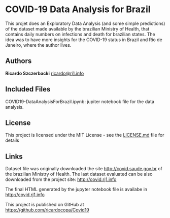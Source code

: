 # COVID-19 Data Analysis for Brazil

This projet does an Exploratory Data Analysis (and some simple predictions) of the dataset made available by the brazilian Ministry of Health, that contains daily numbers on infections and death for brazilian states. The idea was to have more insights for the COVID-19 status in Brazil and Rio de Janeiro, where the author lives.

## Authors

**Ricardo Szczerbacki** ricardo@rj1.info

## Included Files

COVID19-DataAnalysisForBrazil.ipynb: jupiter notebook file for the data analysis.

## License

This project is licensed under the MIT License - see the [LICENSE.md](LICENSE.md) file for details

## Links

Dataset file was originally downloaded the site http://covid.saude.gov.br of the brazilian Ministry of Health. The last dataset evaluated can be also downloaded from the project site: http://covid.rj1.info

The final HTML generated by the jupyter notebook file is availabe in http://covid.rj1.info

This project is published on GitHub at https://github.com/ricardocopa/Covid19




